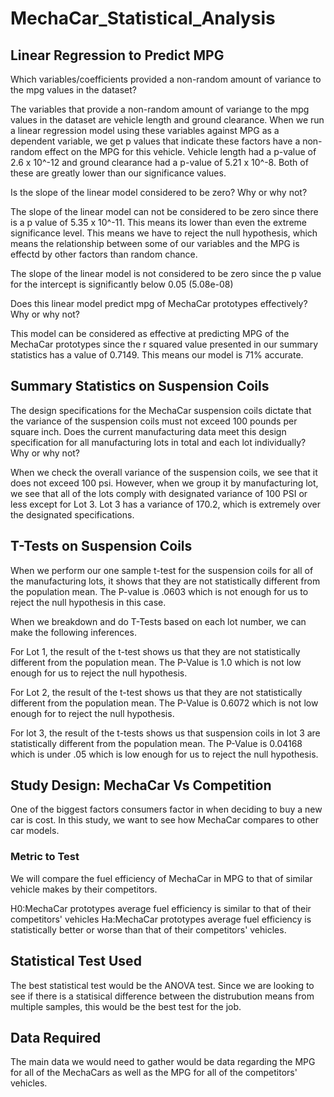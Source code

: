 # MechaCar_Statistical_Analysis

## Linear Regression to Predict MPG

Which variables/coefficients provided a non-random amount of variance to the mpg values in the dataset?

The variables that provide a non-random amount of variange to the mpg values in the dataset are vehicle length and ground clearance.  When we run a linear regression model using these variables against MPG as a dependent variable, we get p values that indicate these factors have a non-random effect on the MPG for this vehicle.  Vehicle length had a p-value of 2.6 x 10^-12 and ground clearance had a p-value of 5.21 x 10^-8.  Both of these are greatly lower than our significance values.

Is the slope of the linear model considered to be zero? Why or why not?

The slope of the linear model can not be considered to be zero since there is a p value of 5.35 x 10^-11.  This means its lower than even the extreme significance level.  This means we have to reject the null hypothesis, which means the relationship between some of our variables and the MPG is effectd by other factors than random chance.

The slope of the linear model is not considered to be zero since the p value for the intercept is significantly below 0.05 (5.08e-08)

Does this linear model predict mpg of MechaCar prototypes effectively? Why or why not?

This model can be considered as effective at predicting MPG of the MechaCar prototypes since the r squared value presented in our summary statistics has a value of 0.7149.  This means our model is 71% accurate.

## Summary Statistics on Suspension Coils

The design specifications for the MechaCar suspension coils dictate that the variance of the suspension coils must not exceed 100 pounds per square inch. Does the current manufacturing data meet this design specification for all manufacturing lots in total and each lot individually? Why or why not?

When we check the overall variance of the suspension coils, we see that it does not exceed 100 psi.  However, when we group it by manufacturing lot, we see that all of the lots comply with designated variance of 100 PSI or less except for Lot 3.  Lot 3 has a variance of 170.2, which is extremely over the designated specifications.

## T-Tests on Suspension Coils

When we perform our one sample t-test for the suspension coils for all of the manufacturing lots, it shows that they are not statistically different from the population mean.  The P-value is .0603 which is not enough for us to reject the null hypothesis in this case.

When we breakdown and do T-Tests based on each lot number, we can make the following inferences.

For Lot 1, the result of the  t-test shows us that they are not statistically different from the population mean.  The P-Value is 1.0 which is not low enough for us to reject the null hypothesis.

For Lot 2, the result of the t-test shows us that they are not statistically different from the population mean.  The P-Value is 0.6072 which is not low enough for to reject the null hypothesis.

For lot 3, the result of the t-tests shows us that suspension coils in lot 3 are statistically different from the population mean.  The P-Value is 0.04168 which is under .05 which is low enough for us to reject the null hypothesis.

## Study Design: MechaCar Vs Competition 
One of the biggest factors consumers factor in when deciding to buy a new car is cost.  In this study, we want to see how MechaCar compares to other car models.

### Metric to Test
We will compare the fuel efficiency of MechaCar in MPG to that of similar vehicle makes by their competitors.

H0:MechaCar prototypes average fuel efficiency is similar to that of their competitors' vehicles
Ha:MechaCar prototypes average fuel efficiency is statistically better or worse than that of their competitors' vehicles. 


## Statistical Test Used
The best statistical test would be the ANOVA test.  Since we are looking to see if there is a statisical difference between the distrubution means from multiple samples, this would be the best test for the job.

## Data Required

The main data we would need to gather would be data regarding the MPG for all of the MechaCars as well as the MPG for all of the competitors' vehicles.



